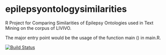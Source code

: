 # epilepsyontologysimilarities
R Project for Comparing Similarities of Epilepsy Ontologies used in Text Mining on the corpus of LIVIVO.

The major entry point would be the usage of the function main () in main.R.

[![Build Status](https://travis-ci.org/ZBMEDLABS/epilepsyontologysimilarities.svg?branch=master)](https://travis-ci.org/ZBMEDLABS/epilepsyontologysimilarities)
